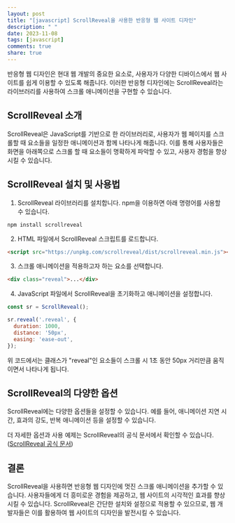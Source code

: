 ```yaml
---
layout: post
title: "[javascript] ScrollReveal을 사용한 반응형 웹 사이트 디자인"
description: " "
date: 2023-11-08
tags: [javascript]
comments: true
share: true
---
```


반응형 웹 디자인은 현대 웹 개발의 중요한 요소로, 사용자가 다양한 디바이스에서 웹 사이트를 쉽게 이용할 수 있도록 해줍니다. 이러한 반응형 디자인에는 ScrollReveal라는 라이브러리를 사용하여 스크롤 애니메이션을 구현할 수 있습니다.

## ScrollReveal 소개

ScrollReveal은 JavaScript를 기반으로 한 라이브러리로, 사용자가 웹 페이지를 스크롤할 때 요소들을 일정한 애니메이션과 함께 나타나게 해줍니다. 이를 통해 사용자들은 화면을 아래쪽으로 스크롤 할 때 요소들이 명확하게 파악할 수 있고, 사용자 경험을 향상시킬 수 있습니다.

## ScrollReveal 설치 및 사용법

1. ScrollReveal 라이브러리를 설치합니다. npm을 이용하면 아래 명령어를 사용할 수 있습니다.
```
npm install scrollreveal
```

2. HTML 파일에서 ScrollReveal 스크립트를 로드합니다.
```html
<script src="https://unpkg.com/scrollreveal/dist/scrollreveal.min.js"></script>
```

3. 스크롤 애니메이션을 적용하고자 하는 요소를 선택합니다.
```html
<div class="reveal">...</div>
```

4. JavaScript 파일에서 ScrollReveal을 초기화하고 애니메이션을 설정합니다.
```javascript
const sr = ScrollReveal();

sr.reveal('.reveal', {
  duration: 1000,
  distance: '50px',
  easing: 'ease-out',
});
```
위 코드에서는 클래스가 "reveal"인 요소들이 스크롤 시 1초 동안 50px 거리만큼 움직이면서 나타나게 됩니다.

## ScrollReveal의 다양한 옵션

ScrollReveal에는 다양한 옵션들을 설정할 수 있습니다. 예를 들어, 애니메이션 지연 시간, 효과의 강도, 반복 애니메이션 등을 설정할 수 있습니다.

더 자세한 옵션과 사용 예제는 ScrollReveal의 공식 문서에서 확인할 수 있습니다. ([ScrollReveal 공식 문서](https://scrollrevealjs.org/))

## 결론

ScrollReveal을 사용하면 반응형 웹 디자인에 멋진 스크롤 애니메이션을 추가할 수 있습니다. 사용자들에게 더 흥미로운 경험을 제공하고, 웹 사이트의 시각적인 효과를 향상시킬 수 있습니다. ScrollReveal은 간단한 설치와 설정으로 적용할 수 있으므로, 웹 개발자들은 이를 활용하여 웹 사이트의 디자인을 발전시킬 수 있습니다.